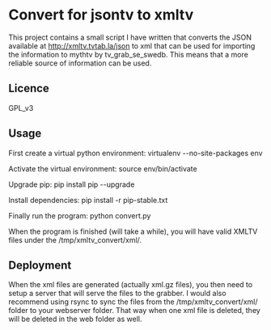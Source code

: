Convert for jsontv to xmltv
===========================

This project contains a small script I have written that converts the JSON available at http://xmltv.tvtab.la/json to
xml that can be used for importing the information to mythtv by tv_grab_se_swedb. This means that a more reliable
source of information can be used.

Licence
-------
GPL_v3

Usage
-----
First create a virtual python environment:
virtualenv --no-site-packages env

Activate the virtual environment:
source env/bin/activate

Upgrade pip:
pip install pip --upgrade

Install dependencies:
pip install -r pip-stable.txt

Finally run the program:
python convert.py

When the program is finished (will take a while), you will have valid XMLTV files under the /tmp/xmltv_convert/xml/.

Deployment
----------
When the xml files are generated (actually xml.gz files), you then need to setup a server that will serve the files to
the grabber. I would also recommend using rsync to sync the files from the /tmp/xmltv_convert/xml/ folder to your
webserver folder. That way when one xml file is deleted, they will be deleted in the web folder as well.